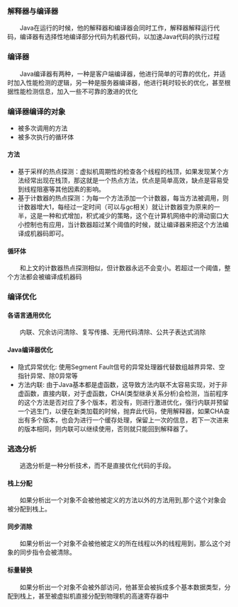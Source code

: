 
### 解释器与编译器
&emsp;&emsp;Java在运行的时候，他的解释器和编译器会同时工作，解释器解释运行代码，编译器有选择性地编译部分代码为机器代码，以加速Java代码的执行过程
<!---more-->


### 编译器
&emsp;&emsp;Java编译器有两种，一种是客户端编译器，他进行简单的可靠的优化，并适时加入性能检测的逻辑，另一种是服务器编译器，他进行耗时较长的优化，甚至根据性能检测信息，加入一些不可靠的激进的优化

### 编译器编译的对象
- 被多次调用的方法
- 被多次执行的循环体


#### 方法
- 基于采样的热点探测：虚拟机周期性的检查各个线程的栈顶，如果发现某个方法经常出现在栈顶，那这就是一个热点方法，优点是简单高效，缺点是容易受到线程阻塞等其他因素的影响。
- 基于计数器的热点探测：为每一个方法添加一个计数器，每当方法被调用，则计数器增大1，每经过一定时间（可以与gc相关）就让计数器变为原来的一半，这是一种和式增加，积式减少的策略，这个在计算机网络中的滑动窗口大小控制也有应用，当计数器超过某个阈值的时候，就让编译器来把这个方法编译成机器码即可。


#### 循环体
&emsp;&emsp;和上文的计数器热点探测相似，但计数器永远不会变小。若超过一个阈值，整个方法都会被编译成机器码

### 编译优化
#### 各语言通用优化
&emsp;&emsp;内联、冗余访问清除、复写传播、无用代码清除、公共子表达式消除
#### Java编译器优化
- 隐式异常优化: 使用Segment Fault信号的异常处理器代替数组越界异常、空指针异常、除0异常等
- 方法内联: 由于Java基本都是虚函数，这导致方法内联不太容易实现，对于非虚函数，直接内联，对于虚函数，CHA(类型继承关系分析)会检测，当前程序的这个方法是否对应了多个版本，若没有，则进行激进优化，强行内联并预留一个逃生门，以便在新类加载的时候，抛弃此代码，使用解释器，如果CHA查出有多个版本，也会为进行一个缓存处理，保留上一次的信息，若下一次进来的版本相同，则内联可以继续使用，否则就只能回到解释器了。

### 逃逸分析
&emsp;&emsp;逃逸分析是一种分析技术，而不是直接优化代码的手段。
#### 栈上分配
&emsp;&emsp;如果分析出一个对象不会被他被定义的方法以外的方法用到,那个这个对象会被分配到栈上。
#### 同步消除
&emsp;&emsp;如果分析出一个对象不会被他被定义的所在线程以外的线程用到，那么这个对象的同步指令会被清除。
#### 标量替换
&emsp;&emsp;如果分析出一个对象不会被外部访问，他甚至会被拆成多个基本数据类型，分配到栈上，甚至被虚拟机直接分配到物理机的高速寄存器中

